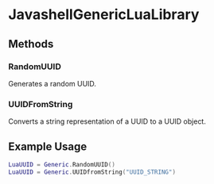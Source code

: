 # JavashellGenericLuaLibrary

## Methods

### RandomUUID
Generates a random UUID.

### UUIDFromString
Converts a string representation of a UUID to a UUID object.

## Example Usage

```lua
LuaUUID = Generic.RandomUUID()
LuaUUID = Generic.UUIDfromString("UUID_STRING")
```

